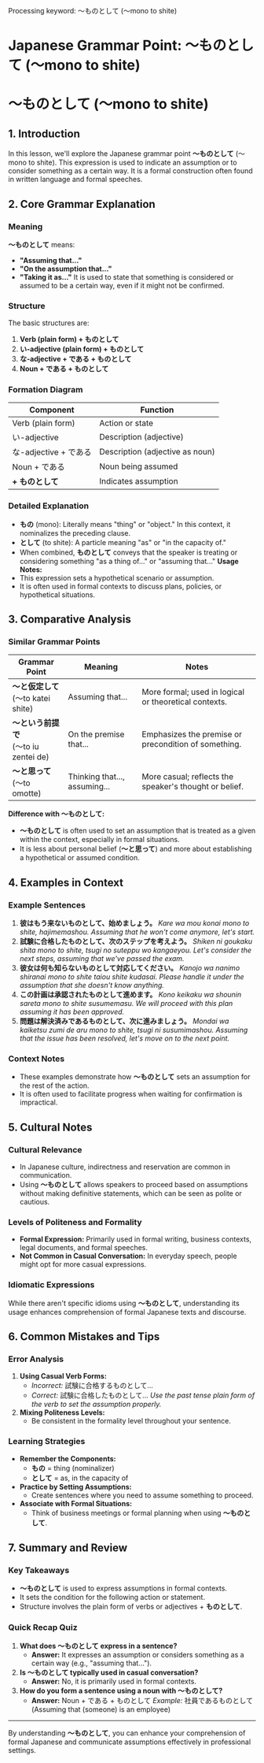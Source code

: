 Processing keyword: ～ものとして (～mono to shite)
# Japanese Grammar Point: ～ものとして (～mono to shite)
# ～ものとして (～mono to shite)
## 1. Introduction
In this lesson, we'll explore the Japanese grammar point **～ものとして** (～mono to shite). This expression is used to indicate an assumption or to consider something as a certain way. It is a formal construction often found in written language and formal speeches.
## 2. Core Grammar Explanation
### Meaning
**～ものとして** means:
- **"Assuming that..."**
- **"On the assumption that..."**
- **"Taking it as..."**
It is used to state that something is considered or assumed to be a certain way, even if it might not be confirmed.
### Structure
The basic structures are:
1. **Verb (plain form) + ものとして**
2. **い-adjective (plain form) + ものとして**
3. **な-adjective + である + ものとして**
4. **Noun + である + ものとして**
### Formation Diagram
| Component           | Function                       |
| ------------------- | ------------------------------ |
| Verb (plain form)   | Action or state                |
| い-adjective         | Description (adjective)        |
| な-adjective + である | Description (adjective as noun) |
| Noun + である       | Noun being assumed             |
| **+ ものとして**       | Indicates assumption           |
### Detailed Explanation
- **もの** (mono): Literally means "thing" or "object." In this context, it nominalizes the preceding clause.
- **として** (to shite): A particle meaning "as" or "in the capacity of."
- When combined, **ものとして** conveys that the speaker is treating or considering something "as a thing of..." or "assuming that..."
**Usage Notes:**
- This expression sets a hypothetical scenario or assumption.
- It is often used in formal contexts to discuss plans, policies, or hypothetical situations.
## 3. Comparative Analysis
### Similar Grammar Points
| Grammar Point            | Meaning                      | Notes                                                    |
| ------------------------ | ---------------------------- | -------------------------------------------------------- |
| **～と仮定して**<br>(～to katei shite)  | Assuming that...             | More formal; used in logical or theoretical contexts.    |
| **～という前提で**<br>(～to iu zentei de) | On the premise that...       | Emphasizes the premise or precondition of something.     |
| **～と思って**<br>(～to omotte)        | Thinking that..., assuming... | More casual; reflects the speaker's thought or belief.   |
**Difference with ～ものとして:**
- **～ものとして** is often used to set an assumption that is treated as a given within the context, especially in formal situations.
- It is less about personal belief (**～と思って**) and more about establishing a hypothetical or assumed condition.
## 4. Examples in Context
### Example Sentences
1. **彼はもう来ないものとして、始めましょう。**
   *Kare wa mou konai mono to shite, hajimemashou.*
   *Assuming that he won't come anymore, let's start.*
2. **試験に合格したものとして、次のステップを考えよう。**
   *Shiken ni goukaku shita mono to shite, tsugi no suteppu wo kangaeyou.*
   *Let's consider the next steps, assuming that we've passed the exam.*
3. **彼女は何も知らないものとして対応してください。**
   *Kanojo wa nanimo shiranai mono to shite taiou shite kudasai.*
   *Please handle it under the assumption that she doesn't know anything.*
4. **この計画は承認されたものとして進めます。**
   *Kono keikaku wa shounin sareta mono to shite susumemasu.*
   *We will proceed with this plan assuming it has been approved.*
5. **問題は解決済みであるものとして、次に進みましょう。**
   *Mondai wa kaiketsu zumi de aru mono to shite, tsugi ni susumimashou.*
   *Assuming that the issue has been resolved, let's move on to the next point.*
### Context Notes
- These examples demonstrate how **～ものとして** sets an assumption for the rest of the action.
- It is often used to facilitate progress when waiting for confirmation is impractical.
## 5. Cultural Notes
### Cultural Relevance
- In Japanese culture, indirectness and reservation are common in communication.
- Using **～ものとして** allows speakers to proceed based on assumptions without making definitive statements, which can be seen as polite or cautious.
### Levels of Politeness and Formality
- **Formal Expression:** Primarily used in formal writing, business contexts, legal documents, and formal speeches.
- **Not Common in Casual Conversation:** In everyday speech, people might opt for more casual expressions.
### Idiomatic Expressions
While there aren't specific idioms using **～ものとして**, understanding its usage enhances comprehension of formal Japanese texts and discourse.
## 6. Common Mistakes and Tips
### Error Analysis
1. **Using Casual Verb Forms:**
   - *Incorrect:* 試験に合格するものとして...
   - *Correct:* 試験に合格したものとして...
   *Use the past tense plain form of the verb to set the assumption properly.*
2. **Mixing Politeness Levels:**
   - Be consistent in the formality level throughout your sentence.
### Learning Strategies
- **Remember the Components:**
  - **もの** = thing (nominalizer)
  - **として** = as, in the capacity of
- **Practice by Setting Assumptions:**
  - Create sentences where you need to assume something to proceed.
- **Associate with Formal Situations:**
  - Think of business meetings or formal planning when using **～ものとして**.
## 7. Summary and Review
### Key Takeaways
- **～ものとして** is used to express assumptions in formal contexts.
- It sets the condition for the following action or statement.
- Structure involves the plain form of verbs or adjectives + **ものとして**.
### Quick Recap Quiz
1. **What does ～ものとして express in a sentence?**
   - **Answer:** It expresses an assumption or considers something as a certain way (e.g., "assuming that...").
2. **Is ～ものとして typically used in casual conversation?**
   - **Answer:** No, it is primarily used in formal contexts.
3. **How do you form a sentence using a noun with ～ものとして?**
   - **Answer:** Noun + である + ものとして
   *Example:* 社員であるものとして (Assuming that (someone) is an employee)

---
By understanding **～ものとして**, you can enhance your comprehension of formal Japanese and communicate assumptions effectively in professional settings.
